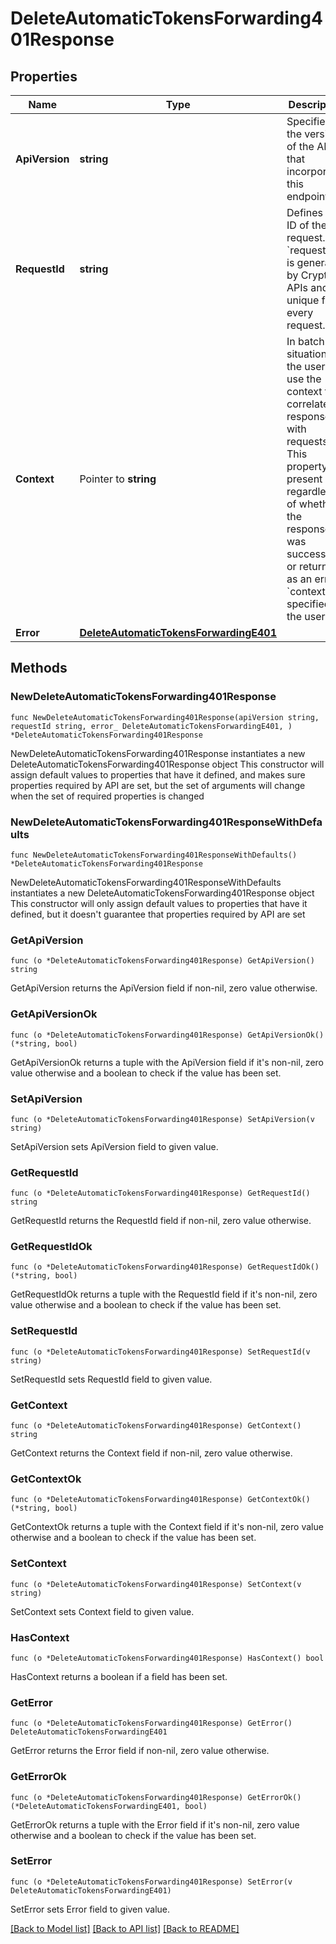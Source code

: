 # DeleteAutomaticTokensForwarding401Response

## Properties

Name | Type | Description | Notes
------------ | ------------- | ------------- | -------------
**ApiVersion** | **string** | Specifies the version of the API that incorporates this endpoint. | 
**RequestId** | **string** | Defines the ID of the request. The &#x60;requestId&#x60; is generated by Crypto APIs and it&#39;s unique for every request. | 
**Context** | Pointer to **string** | In batch situations the user can use the context to correlate responses with requests. This property is present regardless of whether the response was successful or returned as an error. &#x60;context&#x60; is specified by the user. | [optional] 
**Error** | [**DeleteAutomaticTokensForwardingE401**](DeleteAutomaticTokensForwardingE401.md) |  | 

## Methods

### NewDeleteAutomaticTokensForwarding401Response

`func NewDeleteAutomaticTokensForwarding401Response(apiVersion string, requestId string, error_ DeleteAutomaticTokensForwardingE401, ) *DeleteAutomaticTokensForwarding401Response`

NewDeleteAutomaticTokensForwarding401Response instantiates a new DeleteAutomaticTokensForwarding401Response object
This constructor will assign default values to properties that have it defined,
and makes sure properties required by API are set, but the set of arguments
will change when the set of required properties is changed

### NewDeleteAutomaticTokensForwarding401ResponseWithDefaults

`func NewDeleteAutomaticTokensForwarding401ResponseWithDefaults() *DeleteAutomaticTokensForwarding401Response`

NewDeleteAutomaticTokensForwarding401ResponseWithDefaults instantiates a new DeleteAutomaticTokensForwarding401Response object
This constructor will only assign default values to properties that have it defined,
but it doesn't guarantee that properties required by API are set

### GetApiVersion

`func (o *DeleteAutomaticTokensForwarding401Response) GetApiVersion() string`

GetApiVersion returns the ApiVersion field if non-nil, zero value otherwise.

### GetApiVersionOk

`func (o *DeleteAutomaticTokensForwarding401Response) GetApiVersionOk() (*string, bool)`

GetApiVersionOk returns a tuple with the ApiVersion field if it's non-nil, zero value otherwise
and a boolean to check if the value has been set.

### SetApiVersion

`func (o *DeleteAutomaticTokensForwarding401Response) SetApiVersion(v string)`

SetApiVersion sets ApiVersion field to given value.


### GetRequestId

`func (o *DeleteAutomaticTokensForwarding401Response) GetRequestId() string`

GetRequestId returns the RequestId field if non-nil, zero value otherwise.

### GetRequestIdOk

`func (o *DeleteAutomaticTokensForwarding401Response) GetRequestIdOk() (*string, bool)`

GetRequestIdOk returns a tuple with the RequestId field if it's non-nil, zero value otherwise
and a boolean to check if the value has been set.

### SetRequestId

`func (o *DeleteAutomaticTokensForwarding401Response) SetRequestId(v string)`

SetRequestId sets RequestId field to given value.


### GetContext

`func (o *DeleteAutomaticTokensForwarding401Response) GetContext() string`

GetContext returns the Context field if non-nil, zero value otherwise.

### GetContextOk

`func (o *DeleteAutomaticTokensForwarding401Response) GetContextOk() (*string, bool)`

GetContextOk returns a tuple with the Context field if it's non-nil, zero value otherwise
and a boolean to check if the value has been set.

### SetContext

`func (o *DeleteAutomaticTokensForwarding401Response) SetContext(v string)`

SetContext sets Context field to given value.

### HasContext

`func (o *DeleteAutomaticTokensForwarding401Response) HasContext() bool`

HasContext returns a boolean if a field has been set.

### GetError

`func (o *DeleteAutomaticTokensForwarding401Response) GetError() DeleteAutomaticTokensForwardingE401`

GetError returns the Error field if non-nil, zero value otherwise.

### GetErrorOk

`func (o *DeleteAutomaticTokensForwarding401Response) GetErrorOk() (*DeleteAutomaticTokensForwardingE401, bool)`

GetErrorOk returns a tuple with the Error field if it's non-nil, zero value otherwise
and a boolean to check if the value has been set.

### SetError

`func (o *DeleteAutomaticTokensForwarding401Response) SetError(v DeleteAutomaticTokensForwardingE401)`

SetError sets Error field to given value.



[[Back to Model list]](../README.md#documentation-for-models) [[Back to API list]](../README.md#documentation-for-api-endpoints) [[Back to README]](../README.md)


